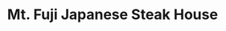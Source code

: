 ---
layout: place
title: "Mt. Fuji Japanese Steak House"
permalink: /delaware/milford/mt-fuji-japanese-steak-house.html
stateAbbr: DE
stateName: Delaware
cityName: Milford
seo:
  name: "Mt. Fuji Japanese Steak House"
  type: Restaurant
  links: http://www.fuji19963.com/
description: "Mt. Fuji Japanese Steak House serves delicious sushi in Milford, Delaware. Try fresh Japanese dishes for a great dining experience. Available for takeout, delivery, lunch, and dinner."
place_id: ChIJY55Uk4eZuIkRUWSEv5G-rzY
photos:
  - name: >-
      places/ChIJY55Uk4eZuIkRUWSEv5G-rzY/photos/AeeoHcJtCVbP6dRcfLLX5YBNxvkWhuLZQ0TYWJQWpnxl-4aTnmwrH-xZwR25AauI_SnswHVBdpt6BIpbq7zLpnJIylJQlKCgPxwuNo0eWLwP_PKJPdHdA6ZZepoKSBNZ-WaSGjk4QVhq_vsXVx9yETnHd95zMsmEys9CsBAjse1I6HE-OPdXPCdAz32lcZrXm1vLYJiakRZb6cvJDKuP8PvRS1TXwIW3WtQpQuJNpk72lmzi_2MkoRYgyl6VNaoqBkcJjFJkN91sYVebNWIcwzdSJPrAmo_zEsM548E1rZF-0Iigh63CFUBJffxr852grM2CoAHJpay1IImguIUUova9DxPvWXk-8mIQy1c4__YG89CBjSyBrM5SdQPqVFse34VMP-Heqlx3OmE9ewUpErW5jXk4-UQltZEddf1DjmBIHUo
    widthPx: 3024
    heightPx: 3024
    authorAttributions:
      - displayName: Peggy S
        uri: https://maps.google.com/maps/contrib/104617287703958149519
        photoUri: >-
          https://lh3.googleusercontent.com/a-/ALV-UjXOtjWpxSI5VyytsQ17NBd37jn3w-D3OwYmatvjUhZjD9BtDO6Mfg=s100-p-k-no-mo
    flagContentUri: >-
      https://www.google.com/local/imagery/report/?cb_client=maps_api_places.places_api&image_key=!1e10!2sCIHM0ogKEICAgIDJ-8bkGA&hl=en-US
    googleMapsUri: >-
      https://www.google.com/maps/place//data=!3m4!1e2!3m2!1sCIHM0ogKEICAgIDJ-8bkGA!2e10!4m2!3m1!1s0x89b8998793549e63:0x36afbe91bf846451
  - name: >-
      places/ChIJY55Uk4eZuIkRUWSEv5G-rzY/photos/AeeoHcLO5wlmHO89TCjad74TK9yyXMwep6UlKsPz_RsP5mZwg9vdfUU_5vv__IOJ5e78Vl-6hOMR9w5pWBmjSEHCXtIQH6ilcKVR-QlQzrqmOXvzlLHv4ud9_-lAkNl-DUqCcs2ywdw78AZ3uHF28WujXrQpV4e1pU0PrFsdgRz_zg4rUmy-Qv0OZf2UnJDc_yhnCsWcSn4J99yIxdEYWs5-Ys0-1FwERIymNttXTtRpDwJ8I42NC8tJ5BofGDmSjll--RyOnkziOFtgVFfcG1UK_T-FJmNBacJdD0CUaPaPxPAK9Q
    widthPx: 3573
    heightPx: 3573
    authorAttributions:
      - displayName: Mt. Fuji Japanese Steak House
        uri: https://maps.google.com/maps/contrib/104735578978452885058
        photoUri: >-
          https://lh3.googleusercontent.com/a-/ALV-UjWeI8MvqHpLir1JBe8qEdo32PtoBjT-lI-HaKlzGkiOumXL2idp=s100-p-k-no-mo
    flagContentUri: >-
      https://www.google.com/local/imagery/report/?cb_client=maps_api_places.places_api&image_key=!1e10!2sAF1QipMylKpdNONat9eM1HflIdALJUFXxgLsSE5KdrOt&hl=en-US
    googleMapsUri: >-
      https://www.google.com/maps/place//data=!3m4!1e2!3m2!1sAF1QipMylKpdNONat9eM1HflIdALJUFXxgLsSE5KdrOt!2e10!4m2!3m1!1s0x89b8998793549e63:0x36afbe91bf846451
  - name: >-
      places/ChIJY55Uk4eZuIkRUWSEv5G-rzY/photos/AeeoHcJKBrJ1b8GcUBVzrsXd7-HfSeXrJb1lqTKlMllaiTG0A_6fzu_qteE-rsn05MAPHJW4DUZSlwsAGpcFu573taeXWZcdgoe37qVlLTjvypKz-PvLj0JayUbS1oLdymUSoJ3KkWHpMXv8Al0Pj9pRsY8xjL923uZxZlPRJyidQF3d_EU0lZ1wAuCAkk4RRNjT6GNGEwze6oWFgwvKGiBcwRdtwC6fUEwTO5mQJmnYyIqthlmg_DmVNwA99eFUiHjSqiIQ5CYuirISUJNM53GOTtGlkn3rrXS3aMNLbSQHIf5GnTFsZB5N77cGR0OU_D9RduXuTtZyIQRsGMYD6uRn8wUzydqD-kGaHzLxF7-NVLLgKNtuGazJLD_Azw6XB7zn9qF_qX22iJVO4Q3gJt94cw9F1ZsaZQQHM0oNYUt2n2YprCTC
    widthPx: 4000
    heightPx: 3000
    authorAttributions:
      - displayName: Jen Reynolds
        uri: https://maps.google.com/maps/contrib/105489401747264110692
        photoUri: >-
          https://lh3.googleusercontent.com/a-/ALV-UjWrwSDbQuksjmlfHNECD72UY5QWnmk24UQunNksYsvLRw3Wh1JXoQ=s100-p-k-no-mo
    flagContentUri: >-
      https://www.google.com/local/imagery/report/?cb_client=maps_api_places.places_api&image_key=!1e10!2sCIHM0ogKEICAgIC5j9abwwE&hl=en-US
    googleMapsUri: >-
      https://www.google.com/maps/place//data=!3m4!1e2!3m2!1sCIHM0ogKEICAgIC5j9abwwE!2e10!4m2!3m1!1s0x89b8998793549e63:0x36afbe91bf846451
  - name: >-
      places/ChIJY55Uk4eZuIkRUWSEv5G-rzY/photos/AeeoHcLk8OV2YklH3ADIJtjgkVnyz9l68GxFXgpK5cmfKlWozoiFR2awpWbEtuYyI81rHinqvVoRdzbu09tA0nSik7BvwXgz6Oy6OT8L2MvsoiblkVTZobYc8NgR1AutFU48aRQYiQRoPxDsNj2F59GY8oTiutY7N7Rj6VjCN9d9IRPDnSduYzbPM_o_SkT-fb1xf_bf-eUKlmad2nBlPmRyRGlSVHVjAir_gcSOhoLTgTXVGvL1IPZsFoaXnzQos5OfVmefAnGHkfRRuORnQV8D_mxCLErGSsPnJUz9354kVGp1-w
    widthPx: 3557
    heightPx: 3557
    authorAttributions:
      - displayName: Mt. Fuji Japanese Steak House
        uri: https://maps.google.com/maps/contrib/104735578978452885058
        photoUri: >-
          https://lh3.googleusercontent.com/a-/ALV-UjWeI8MvqHpLir1JBe8qEdo32PtoBjT-lI-HaKlzGkiOumXL2idp=s100-p-k-no-mo
    flagContentUri: >-
      https://www.google.com/local/imagery/report/?cb_client=maps_api_places.places_api&image_key=!1e10!2sAF1QipNbgPSK8T46ZBk5_ZbtCxvoGOU_R4iDczY1T7r0&hl=en-US
    googleMapsUri: >-
      https://www.google.com/maps/place//data=!3m4!1e2!3m2!1sAF1QipNbgPSK8T46ZBk5_ZbtCxvoGOU_R4iDczY1T7r0!2e10!4m2!3m1!1s0x89b8998793549e63:0x36afbe91bf846451
  - name: >-
      places/ChIJY55Uk4eZuIkRUWSEv5G-rzY/photos/AeeoHcITGdePx8uZDA4_xK0fMCi1Ggu8b9Fkik14iUnVATbtdUBJo6BFJkFyOZhyzyJy_iawErAk4yTir8WvjSveuOg2e24nzU3hklS8FHaoBSsfY1G5lFh52Id963OWsO6c_R1N9Kq8ScfAcyswfmmttVtpoGGt-pvaFgnV7nHtr5FoVMTLJRIZ09I55S6K_2ZHqTq0YzibhqF3uNbSTZZFHAZ4GSiQYczahv-sgMdFuTtavj6C3bb7bruoPttr3n9GKKE3ElaHlYGqDhJ_LHTN9CcjDHqfZfJJAsRkdXEpgu8z4w
    widthPx: 3233
    heightPx: 3233
    authorAttributions:
      - displayName: Mt. Fuji Japanese Steak House
        uri: https://maps.google.com/maps/contrib/104735578978452885058
        photoUri: >-
          https://lh3.googleusercontent.com/a-/ALV-UjWeI8MvqHpLir1JBe8qEdo32PtoBjT-lI-HaKlzGkiOumXL2idp=s100-p-k-no-mo
    flagContentUri: >-
      https://www.google.com/local/imagery/report/?cb_client=maps_api_places.places_api&image_key=!1e10!2sAF1QipO4CzAPg7dq1hq-hR5SFM7OzWg90BuYQp2AWty6&hl=en-US
    googleMapsUri: >-
      https://www.google.com/maps/place//data=!3m4!1e2!3m2!1sAF1QipO4CzAPg7dq1hq-hR5SFM7OzWg90BuYQp2AWty6!2e10!4m2!3m1!1s0x89b8998793549e63:0x36afbe91bf846451
  - name: >-
      places/ChIJY55Uk4eZuIkRUWSEv5G-rzY/photos/AeeoHcL-3-Iv6l1XNrSJrhi3c76OCV5AjqtMfyH7WGndzeWr7JoSWZzpzJ7uOOR-f_VbtSZHfmJSP4PnHm0tv64HssJ-EaOF42z6wTHsmyrXVgaw-pQ0DlF0iG7FNX7vn4WkTsJJedV9BlrD_NnI6xRZ7cZkcQnKi7Ax0Ln4TDyfGZCH5n2f2krm5qbW4V7JSFM3pnbpYf1p_EAjoLVrGdtJ9qa0vJjtIZdn5cDGhB7xDgUmvAgSv4eVt4WIawTgTkgPaSWI7Wo-wxfItw9zXgvTAUHiie2xN2HasLOHL2DqSG4-RQ
    widthPx: 960
    heightPx: 960
    authorAttributions:
      - displayName: Mt. Fuji Japanese Steak House
        uri: https://maps.google.com/maps/contrib/104735578978452885058
        photoUri: >-
          https://lh3.googleusercontent.com/a-/ALV-UjWeI8MvqHpLir1JBe8qEdo32PtoBjT-lI-HaKlzGkiOumXL2idp=s100-p-k-no-mo
    flagContentUri: >-
      https://www.google.com/local/imagery/report/?cb_client=maps_api_places.places_api&image_key=!1e10!2sAF1QipNc8H3ebx3qdqYU-VnfeNTdcjMcbjR2z-59wa4c&hl=en-US
    googleMapsUri: >-
      https://www.google.com/maps/place//data=!3m4!1e2!3m2!1sAF1QipNc8H3ebx3qdqYU-VnfeNTdcjMcbjR2z-59wa4c!2e10!4m2!3m1!1s0x89b8998793549e63:0x36afbe91bf846451
  - name: >-
      places/ChIJY55Uk4eZuIkRUWSEv5G-rzY/photos/AeeoHcKhN-bAdXLdHJD35G3tMtYVBJcOX63YPoyTVPt_12bfgsTC70NWEzV8FO6fetIAuguzUsyZnx4czmYXFqr1bFHWHiPj33VDsG_r4hezXVG53ceRZsowYuUNFwHEDnr5JpuVX7p06f7dbUf8HI2b4A7yssChvlmAG2aYQHoAT3FfM7CmSy2qef57sUeCNDVCaAnWLvIx4i7SV_xz5ZOXtibtSii0aFGbyhnHX48T3gNOAiTJ5LY-nTACTbXgrtsU5AIX9vZoys4QH-EMNoVV5OcK1mobCQsJ_qYEZwHx0I6IUDbsBMhmzq2716BvUh62D046NlUWW8jbIteeSax_muxwiYsLEOYckW-7npEH0ct0Bx1N_kMx0BW4co7T2R8gSeUrUH-URMh95BGrxOatHQPqHNpAM2olShAe8Rp_-rfoWlAO
    widthPx: 3024
    heightPx: 3024
    authorAttributions:
      - displayName: Rochelle Fisher
        uri: https://maps.google.com/maps/contrib/106451448171430588520
        photoUri: >-
          https://lh3.googleusercontent.com/a/ACg8ocKynw2wnpWm7XjWLGh_Nj805gwJxUdI8gZ_6iBer32KQ3uypQ=s100-p-k-no-mo
    flagContentUri: >-
      https://www.google.com/local/imagery/report/?cb_client=maps_api_places.places_api&image_key=!1e10!2sCIHM0ogKEICAgIDa4cbD4wE&hl=en-US
    googleMapsUri: >-
      https://www.google.com/maps/place//data=!3m4!1e2!3m2!1sCIHM0ogKEICAgIDa4cbD4wE!2e10!4m2!3m1!1s0x89b8998793549e63:0x36afbe91bf846451
  - name: >-
      places/ChIJY55Uk4eZuIkRUWSEv5G-rzY/photos/AeeoHcLbC5w81g8YdXfkkE1QCp7RsFFO8s9t5w-Lhe14dkygQi6Vk2_c9521SVaPYnTBp_YxDPXFUAumO4MeLFI_8vC0DUrysKJN5Z2KzjEl9kxny4qKPRwdHW9lYWhxCb-93q9ijREkw1Mdg91W754Y50YFxdyQ0xoqS0-3BGo50d5Fm0F59L86DKNFp1evp7F-RBHOZkX3JS15sHnhWa62ikIUCNjAVEGIUQfdd5iqcLiCxtJ-DFS1Cp9HJIixSsAkV7Rh6tY26AQN582RWLFqCcTZPQUWtsng7xyde31e-AcxfoyFjwS_xtzQG8dHdDzImo6ezfMh40vYiWhHpDxpU9o8Nc6jWv0XLpE6n-V2_GE2GFAms1lgqJ-x2PK5SpShz7ccOEPiD0Fsjjg-1Avt-NUDAVVy-nH1MHghCWrTaVqLlR0J
    widthPx: 3468
    heightPx: 4624
    authorAttributions:
      - displayName: LC Collins
        uri: https://maps.google.com/maps/contrib/116804747203384935791
        photoUri: >-
          https://lh3.googleusercontent.com/a-/ALV-UjVT6kyv4JsmOdqlJMZ2gyUEt4B5s6hV909Bp0kcIIHhbuvthlzgPQ=s100-p-k-no-mo
    flagContentUri: >-
      https://www.google.com/local/imagery/report/?cb_client=maps_api_places.places_api&image_key=!1e10!2sCIHM0ogKEICAgIDrs7Lg0AE&hl=en-US
    googleMapsUri: >-
      https://www.google.com/maps/place//data=!3m4!1e2!3m2!1sCIHM0ogKEICAgIDrs7Lg0AE!2e10!4m2!3m1!1s0x89b8998793549e63:0x36afbe91bf846451
  - name: >-
      places/ChIJY55Uk4eZuIkRUWSEv5G-rzY/photos/AeeoHcLKzxqOwjUFMITgxqFYDRJSdSD7_xfZIp_fWId73T2Xdv1-GBuxS6Nte4Jk37lqDNL6AayloKowuKpVLGz2u-ZSH-D5gtFghe2HJ2yTq3Ctuk6ddmPRQ9kf_hAkjD2dlJ45ArpYP20Jr0jdMtorUzS7eUku2a-z5hAoFaJRCSno2aaiOnUSrXzR8RRwESR-shNDB3vwcZA93jU3QWTvkxM4V32EZufbvJYioL4pQGKdN5lwqkKVourLliasFquLaFKdbiuTzVhMnCbaHoOE2sgWYPD5zXqDNd0qdg2tRLlVT7QuTdkY50GpLNvThW3lW16z1mzkjpcCGDMgjPjhLGhw3P3XzR_CzxslJGMegzdc2qvp6v0UXmqqz3QGCxaZB8B1S7UgzzSrz6YTo3nD6FIqxCJVrju5MIkHTV-KGpL4Y_Y
    widthPx: 3024
    heightPx: 4032
    authorAttributions:
      - displayName: Alex B
        uri: https://maps.google.com/maps/contrib/108446950311594836210
        photoUri: >-
          https://lh3.googleusercontent.com/a-/ALV-UjXGP4i0dPXCc4IpiSLOIcogi3FjVkRrZJ0CsK9806oHWoIl-X0=s100-p-k-no-mo
    flagContentUri: >-
      https://www.google.com/local/imagery/report/?cb_client=maps_api_places.places_api&image_key=!1e10!2sCIHM0ogKEICAgIDe_fug0AE&hl=en-US
    googleMapsUri: >-
      https://www.google.com/maps/place//data=!3m4!1e2!3m2!1sCIHM0ogKEICAgIDe_fug0AE!2e10!4m2!3m1!1s0x89b8998793549e63:0x36afbe91bf846451
  - name: >-
      places/ChIJY55Uk4eZuIkRUWSEv5G-rzY/photos/AeeoHcJGxvjoBsm8p9nUAgQsNd9hbBOEUUBlMeiHVzRKfRAYIeDhy8iAk4HiLuETCLohRNUn4_dumnbOaKQRzyGV9jZFDvd5IopaS9zXXHECuGFwqZXy-oFumWZmyYgByQeDCxgqYcxXpWtY_rJFmka9vham5qrXTRpB804YNK0j_vWiuDJuKcRIKJ3EEQmDguCcS6Tq6dMCmaAPx8IqD_plkGJvyFY8XJT8U5DS9xR5eriCkVntSme0opSqkfLvQ4sBP_CQ93zTK0HX1zaaqA2MNqirSNMLqepEtGK4GXfBPN5_QjS-GjFmQuAH3jLYP0Z7-NO1z6AzldYQXn-rTXzzRoIOSIp73kkLrPpzijkP-kLk-qWvHl_4aBVFIn7u-YhqlN0rZf3CillSTjPiso9z7VxcE58vdaLkz6zQ9vAOepnSDg
    widthPx: 3024
    heightPx: 4032
    authorAttributions:
      - displayName: Alex B
        uri: https://maps.google.com/maps/contrib/108446950311594836210
        photoUri: >-
          https://lh3.googleusercontent.com/a-/ALV-UjXGP4i0dPXCc4IpiSLOIcogi3FjVkRrZJ0CsK9806oHWoIl-X0=s100-p-k-no-mo
    flagContentUri: >-
      https://www.google.com/local/imagery/report/?cb_client=maps_api_places.places_api&image_key=!1e10!2sCIHM0ogKEICAgIDe_fugMA&hl=en-US
    googleMapsUri: >-
      https://www.google.com/maps/place//data=!3m4!1e2!3m2!1sCIHM0ogKEICAgIDe_fugMA!2e10!4m2!3m1!1s0x89b8998793549e63:0x36afbe91bf846451
address: Airpark Plaza, 941 N Dupont Blvd I, Milford, DE 19963, USA
street: Airpark Plaza, 941 N Dupont Blvd I
city: Milford
state: DE
zip: '19963'
country: USA
neighborhood: null
latitude: '38.930810'
longitude: '-75.433653'
accessibility_options:
  wheelchairAccessibleParking: true
  wheelchairAccessibleEntrance: true
  wheelchairAccessibleRestroom: true
  wheelchairAccessibleSeating: true
business_status: OPERATIONAL
name: Mt. Fuji Japanese Steak House
google_maps_links:
  directionsUri: >-
    https://www.google.com/maps/dir//''/data=!4m7!4m6!1m1!4e2!1m2!1m1!1s0x89b8998793549e63:0x36afbe91bf846451!3e0
  placeUri: https://maps.google.com/?cid=3940577732165133393
  writeAReviewUri: >-
    https://www.google.com/maps/place//data=!4m3!3m2!1s0x89b8998793549e63:0x36afbe91bf846451!12e1
  reviewsUri: >-
    https://www.google.com/maps/place//data=!4m4!3m3!1s0x89b8998793549e63:0x36afbe91bf846451!9m1!1b1
  photosUri: >-
    https://www.google.com/maps/place//data=!4m3!3m2!1s0x89b8998793549e63:0x36afbe91bf846451!10e5
primary_type: Restaurant
opening_hours:
  regular: null
  current: null
secondary_opening_hours:
  regular:
    weekdayDescriptions: null
    type: null
  current:
    weekdayDescriptions: null
    type: null
phone: (302) 422-8880
price_level: PRICE_LEVEL_MODERATE
price_range: $20 &ndash; $30
rating: '4.2'
rating_count: 0
website: http://www.fuji19963.com/
reviews:
  - name: >-
      places/ChIJY55Uk4eZuIkRUWSEv5G-rzY/reviews/ChZDSUhNMG9nS0VJQ0FnTUNRa195OFN3EAE
    relativePublishTimeDescription: a month ago
    rating: 2
    text:
      text: >-
        Ordered $50 of food - shrimp, chicken and steak with rice, noodles and a
        side of the spring rolls. Food was so overcooked and dry. They tried to
        add sauce on top but really chewy meat, can’t be saved. I called they
        didn’t offer a refund but offered a credit. As someone not interested in
        trying again, it was unhelpful. However, she was nice on the phone and
        said she will call me back. We will see!
      languageCode: en
    originalText:
      text: >-
        Ordered $50 of food - shrimp, chicken and steak with rice, noodles and a
        side of the spring rolls. Food was so overcooked and dry. They tried to
        add sauce on top but really chewy meat, can’t be saved. I called they
        didn’t offer a refund but offered a credit. As someone not interested in
        trying again, it was unhelpful. However, she was nice on the phone and
        said she will call me back. We will see!
      languageCode: en
    authorAttribution:
      displayName: Ameenah Prince
      uri: https://www.google.com/maps/contrib/104526542561887561987/reviews
      photoUri: >-
        https://lh3.googleusercontent.com/a-/ALV-UjWE2qd9A_rpVaC5ZOUUFZypKHCnj8DQ6y_1ukqRUCEhkStQSOU=s128-c0x00000000-cc-rp-mo
    publishTime: '2025-03-06T22:54:06.157682Z'
    flagContentUri: >-
      https://www.google.com/local/review/rap/report?postId=ChZDSUhNMG9nS0VJQ0FnTUNRa195OFN3EAE&d=17924085&t=1
    googleMapsUri: >-
      https://www.google.com/maps/reviews/data=!4m6!14m5!1m4!2m3!1sChZDSUhNMG9nS0VJQ0FnTUNRa195OFN3EAE!2m1!1s0x89b8998793549e63:0x36afbe91bf846451
  - name: >-
      places/ChIJY55Uk4eZuIkRUWSEv5G-rzY/reviews/ChdDSUhNMG9nS0VJQ0FnSURlX2N2ajRBRRAB
    relativePublishTimeDescription: 2 years ago
    rating: 5
    text:
      text: >-
        I've been here about 4 or 5 times now, and I gotta say, I love this
        place. The crab cheese tempura (no pic, I was too busy eating it lol)
        was hot & the crab tasted fresh, the batter was very crispy yet soft.

        ⠀This time around, the brown sauce on the steak was too salty, although
        this is my first time thinking that. They're usually good about
        balancing their food, so it's nothing to worry about — the white dipping
        sauce on the side made up for that anyway. The atmosphere is somewhat
        quiet, but I wouldn't say it's awkward, and the staff is always very
        attentive to your needs. They'll often check up on you & ask if
        everything is okay, which is highly appreciated, and all of them still
        wear masks here.


        ⠀The food portion, as you can see, is massive. I always end up having to
        take the extras home, which isn't necessarily a bad thing. More bang for
        your buck, right? If I had to complain about anything, it'd be that I
        wish they had more variety, since the dinner menu boils down to combos
        of rice, vegetables, and your choice of a protein. There appear to be a
        lot of sushi options, unfortunately I'm not a fan of sushi.

        ⠀Delicious food overall; I'd recommend going there. They also offer
        online pick-up on their website, which I've done on occasion.
      languageCode: en
    originalText:
      text: >-
        I've been here about 4 or 5 times now, and I gotta say, I love this
        place. The crab cheese tempura (no pic, I was too busy eating it lol)
        was hot & the crab tasted fresh, the batter was very crispy yet soft.

        ⠀This time around, the brown sauce on the steak was too salty, although
        this is my first time thinking that. They're usually good about
        balancing their food, so it's nothing to worry about — the white dipping
        sauce on the side made up for that anyway. The atmosphere is somewhat
        quiet, but I wouldn't say it's awkward, and the staff is always very
        attentive to your needs. They'll often check up on you & ask if
        everything is okay, which is highly appreciated, and all of them still
        wear masks here.


        ⠀The food portion, as you can see, is massive. I always end up having to
        take the extras home, which isn't necessarily a bad thing. More bang for
        your buck, right? If I had to complain about anything, it'd be that I
        wish they had more variety, since the dinner menu boils down to combos
        of rice, vegetables, and your choice of a protein. There appear to be a
        lot of sushi options, unfortunately I'm not a fan of sushi.

        ⠀Delicious food overall; I'd recommend going there. They also offer
        online pick-up on their website, which I've done on occasion.
      languageCode: en
    authorAttribution:
      displayName: Alex B
      uri: https://www.google.com/maps/contrib/108446950311594836210/reviews
      photoUri: >-
        https://lh3.googleusercontent.com/a-/ALV-UjXGP4i0dPXCc4IpiSLOIcogi3FjVkRrZJ0CsK9806oHWoIl-X0=s128-c0x00000000-cc-rp-mo
    publishTime: '2022-10-17T20:41:01.845533Z'
    flagContentUri: >-
      https://www.google.com/local/review/rap/report?postId=ChdDSUhNMG9nS0VJQ0FnSURlX2N2ajRBRRAB&d=17924085&t=1
    googleMapsUri: >-
      https://www.google.com/maps/reviews/data=!4m6!14m5!1m4!2m3!1sChdDSUhNMG9nS0VJQ0FnSURlX2N2ajRBRRAB!2m1!1s0x89b8998793549e63:0x36afbe91bf846451
  - name: >-
      places/ChIJY55Uk4eZuIkRUWSEv5G-rzY/reviews/ChZDSUhNMG9nS0VJQ0FnSURYM29TeVBnEAE
    relativePublishTimeDescription: 5 months ago
    rating: 3
    text:
      text: >-
        The sushi items we got were fantastic & fresh. The hibachi food wasn’t
        the best, but not bad. We did find a hair in the hibachi chicken. The
        miso soup was delicious. The seafood soup was pretty much a clam chowder
        which is not what we expected. Tempura veggies were very good! The woman
        who  worked at the front counter was a sweetheart. Overall, would
        probably just get sushi and tempura next time. Would maybe like to try
        the noodles too.
      languageCode: en
    originalText:
      text: >-
        The sushi items we got were fantastic & fresh. The hibachi food wasn’t
        the best, but not bad. We did find a hair in the hibachi chicken. The
        miso soup was delicious. The seafood soup was pretty much a clam chowder
        which is not what we expected. Tempura veggies were very good! The woman
        who  worked at the front counter was a sweetheart. Overall, would
        probably just get sushi and tempura next time. Would maybe like to try
        the noodles too.
      languageCode: en
    authorAttribution:
      displayName: Liss Guerron
      uri: https://www.google.com/maps/contrib/111698498638006333820/reviews
      photoUri: >-
        https://lh3.googleusercontent.com/a-/ALV-UjVXMJpDNnszA4qdW6hqYzqZn71jjDAwXy1vo1rf7U0q_wobPKYG=s128-c0x00000000-cc-rp-mo-ba3
    publishTime: '2024-10-27T17:43:20.121240Z'
    flagContentUri: >-
      https://www.google.com/local/review/rap/report?postId=ChZDSUhNMG9nS0VJQ0FnSURYM29TeVBnEAE&d=17924085&t=1
    googleMapsUri: >-
      https://www.google.com/maps/reviews/data=!4m6!14m5!1m4!2m3!1sChZDSUhNMG9nS0VJQ0FnSURYM29TeVBnEAE!2m1!1s0x89b8998793549e63:0x36afbe91bf846451
  - name: >-
      places/ChIJY55Uk4eZuIkRUWSEv5G-rzY/reviews/ChZDSUhNMG9nS0VJQ0FnSURBNk5PVlpnEAE
    relativePublishTimeDescription: 7 years ago
    rating: 1
    text:
      text: >-
        Saddest part is this place deserved less than 1 star. First, the
        waitress got part of our order completely wrong. I informed her and
        asked for the correct food. 15 mins later, she came back and asked if we
        still wanted the correct food. I asked why they hadn't put it on yet.
        She said the chef said it would take too long because it was frozen. I
        said forget it and I wasn't paying for incorrect food. For the next 20
        mins, she ran past our table and would not stop. I had to yell to her to
        ask for the bill. At the register, we were asked why we didn't pay for
        the wrong food. The nerve, especially since it sat there for 20 mins
        while we waited for the correct food that never came. The rest of the
        food was mediocre. The shrimp ramen soup tasted like the threw frozen
        shrimp, noodles, and veggies in a bowl of hot water. Such a
        disappointing meal. Thought it would be good, since others raved about
        this place.
      languageCode: en
    originalText:
      text: >-
        Saddest part is this place deserved less than 1 star. First, the
        waitress got part of our order completely wrong. I informed her and
        asked for the correct food. 15 mins later, she came back and asked if we
        still wanted the correct food. I asked why they hadn't put it on yet.
        She said the chef said it would take too long because it was frozen. I
        said forget it and I wasn't paying for incorrect food. For the next 20
        mins, she ran past our table and would not stop. I had to yell to her to
        ask for the bill. At the register, we were asked why we didn't pay for
        the wrong food. The nerve, especially since it sat there for 20 mins
        while we waited for the correct food that never came. The rest of the
        food was mediocre. The shrimp ramen soup tasted like the threw frozen
        shrimp, noodles, and veggies in a bowl of hot water. Such a
        disappointing meal. Thought it would be good, since others raved about
        this place.
      languageCode: en
    authorAttribution:
      displayName: Janine Beatty
      uri: https://www.google.com/maps/contrib/100294128257484421864/reviews
      photoUri: >-
        https://lh3.googleusercontent.com/a-/ALV-UjXQGvHke3XU1bg-aDjBdaKTOa5BLSulr8S5A__TUnyJQkNCwp8NWg=s128-c0x00000000-cc-rp-mo-ba6
    publishTime: '2018-01-27T00:22:06.914Z'
    flagContentUri: >-
      https://www.google.com/local/review/rap/report?postId=ChZDSUhNMG9nS0VJQ0FnSURBNk5PVlpnEAE&d=17924085&t=1
    googleMapsUri: >-
      https://www.google.com/maps/reviews/data=!4m6!14m5!1m4!2m3!1sChZDSUhNMG9nS0VJQ0FnSURBNk5PVlpnEAE!2m1!1s0x89b8998793549e63:0x36afbe91bf846451
  - name: >-
      places/ChIJY55Uk4eZuIkRUWSEv5G-rzY/reviews/ChdDSUhNMG9nS0VJQ0FnSUQzcFp1UjVnRRAB
    relativePublishTimeDescription: 4 months ago
    rating: 5
    text:
      text: >-
        I had the Sexy Jalapeño appetizer.

        As well as the OMG roll.

        I was blown away by the quality, presentation, and taste. You can tell
        the chef has a passion for what he does. I didn't want to be that guy
        who takes pictures of his food. But honestly next time I will. I can't
        even find google images that look as good as what the chef prepared this
        evening. It was a beautiful presentation, accompanied by an amazing
        taste.

        I have lived in the area for 5 - 6 years and had never stopped in. I
        will be a regular from this moment on. Honestly this is the best I have
        had in probably 20 years.
      languageCode: en
    originalText:
      text: >-
        I had the Sexy Jalapeño appetizer.

        As well as the OMG roll.

        I was blown away by the quality, presentation, and taste. You can tell
        the chef has a passion for what he does. I didn't want to be that guy
        who takes pictures of his food. But honestly next time I will. I can't
        even find google images that look as good as what the chef prepared this
        evening. It was a beautiful presentation, accompanied by an amazing
        taste.

        I have lived in the area for 5 - 6 years and had never stopped in. I
        will be a regular from this moment on. Honestly this is the best I have
        had in probably 20 years.
      languageCode: en
    authorAttribution:
      displayName: Ben March
      uri: https://www.google.com/maps/contrib/105626631735670561357/reviews
      photoUri: >-
        https://lh3.googleusercontent.com/a/ACg8ocLv2L00b9JF8u2mZ_sskBu5gm4V8cvkA_NyaOwse4yo5imJaQ=s128-c0x00000000-cc-rp-mo-ba3
    publishTime: '2024-11-17T02:08:04.278651Z'
    flagContentUri: >-
      https://www.google.com/local/review/rap/report?postId=ChdDSUhNMG9nS0VJQ0FnSUQzcFp1UjVnRRAB&d=17924085&t=1
    googleMapsUri: >-
      https://www.google.com/maps/reviews/data=!4m6!14m5!1m4!2m3!1sChdDSUhNMG9nS0VJQ0FnSUQzcFp1UjVnRRAB!2m1!1s0x89b8998793549e63:0x36afbe91bf846451
parking_options:
  freeParkingLot: true
  freeStreetParking: true
  valetParking: false
payment_options:
  acceptsCreditCards: true
  acceptsDebitCards: true
  acceptsCashOnly: false
  acceptsNfc: true
allow_dogs: null
curbside_pickup: null
delivery: true
dine_in: true
good_for_children: true
good_for_groups: true
good_for_sports: false
live_music: false
menu_for_children: true
outdoor_seating: false
reservable: true
restroom: true
serves_beer: true
serves_breakfast: false
serves_brunch: null
serves_cocktails: true
serves_coffee: true
serves_dinner: true
serves_dessert: true
serves_lunch: true
serves_vegetarian_food: true
serves_wine: true
takeout: true
update_category: essentials
summary: null

---